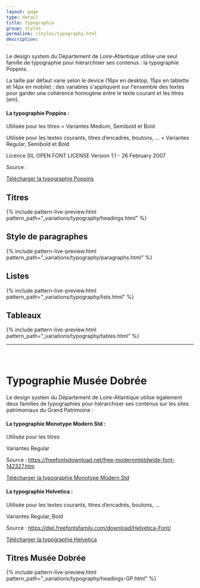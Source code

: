 ```yaml
---
layout: page
type: detail
title: Typographie
group: styles
permalink: /styles/typography.html
description:
---
```


Le design system du Département de Loire-Atlantique utilise une seul famille de typographie pour hiérarchiser ses contenus : la typographie Poppins.

La taille par défaut varie selon le device (16px en desktop, 15px en tablette et 14px en mobile) ; des variables s'appliquent sur l'ensemble des textes pour garder une cohérence homogène entre le texte courant et les titres (em).

#### La typographie Poppins :

Utilisée pour les titres = Variantes Medium, Semibold et Bold

Utilisée pour les textes courants, titres d’encadrés, boutons, … = Variantes Regular, Semibold et Bold

Licence SIL OPEN FONT LICENSE Version 1.1 - 26 February 2007

<p>Source : <a href="https://fonts.google.com/specimen/Poppins"</a></p>

<a href="../fonts/Poppins.zip" class="ds44-btnStd ds44-btn--invert"><span class="ds44-btnInnerText">Télécharger la typographie Poppins</span></a>


## Titres

{% include pattern-live-preview.html pattern_path="_variations/typography/headings.html" %}

## Style de paragraphes

{% include pattern-live-preview.html pattern_path="_variations/typography/paragraphs.html" %}

## Listes

{% include pattern-live-preview.html pattern_path="_variations/typography/lists.html" %}

## Tableaux

{% include pattern-live-preview.html pattern_path="_variations/typography/tables.html" %}

<hr/>

<h1 class="c-page-header__title" style="margin-top:80px;">Typographie Musée Dobrée</h1>

Le design system du Département de Loire-Atlantique utilise également deux familles de typographies pour hiérarchiser ses contenus sur les sites patrimoniaux du Grand Patrimoine :
#### La typographie Monotype Modern Std :

Utilisée pour les titres

Variantes Regular

<p>Source : <a href="https://freefontsdownload.net/free-modernmtstdwide-font-142327.htm">https://freefontsdownload.net/free-modernmtstdwide-font-142327.htm</a></p>

<a href="../fonts/Monotype-Modern-Std.zip" class="ds44-btnStd ds44-btn--invert"><span class="ds44-btnInnerText">Télécharger la typographie Monotype Modern Std</span></a>


#### La typographie Helvetica :

Utilisée pour les textes courants, titres d’encadrés, boutons, …

Variantes Regular, Bold

<p>Source : <a href="https://dwl.freefontsfamily.com/download/Helvetica-Font/">https://dwl.freefontsfamily.com/download/Helvetica-Font/</a></p>

<a href="../fonts/Helvetica.zip" class="ds44-btnStd ds44-btn--invert"><span class="ds44-btnInnerText">Télécharger la typographie Helvetica</span></a>


## Titres Musée Dobrée

{% include pattern-live-preview.html pattern_path="_variations/typography/headings-GP.html" %}
